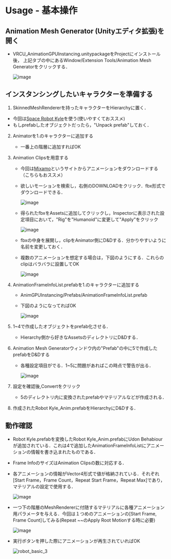 # Usage - 基本操作

## Animation Mesh Generator (Unityエディタ拡張)を開く
- VRCU_AnimationGPUInstancing.unitypackageをProjectにインストール後，
上記タブの中にあるWindow/Extension Tools/Animation Mesh Generatorをクリックする．

    ![image](https://user-images.githubusercontent.com/44863813/133994399-beb9b4f5-660f-4171-9109-8c2f7de3f7d0.png)

## インスタンシングしたいキャラクターを準備する
1. SkinnedMeshRendererを持ったキャラクターをHierarchyに置く．
  - 今回は[Space Robot Kyle](https://assetstore.unity.com/packages/3d/characters/robots/space-robot-kyle-4696?locale=ja-JP)を使う(使いやすくておススメ)
  - もしprefabしたオブジェクトだったら，"Unpack prefab"しておく． 

2. Animatorを1.のキャラクターに追加する
   - 一番上の階層に追加すればOK

3. Animation Clipsを用意する
   - 今回は[Mixamo](https://www.mixamo.com/)というサイトからアニメーションをダウンロードする（こちらもおススメ）
   - 欲しいモーションを検索し，右側のDOWNLOADをクリック．fbx形式でダウンロードできる．
    
        ![image](https://user-images.githubusercontent.com/44863813/133996027-d377573c-2e85-47d8-808a-2e14595ea9d2.png)
   - 得られたfbxをAssetsに追加してクリックし，Inspectorに表示された設定項目において，"Rig"を"Humanoid"に変更して"Apply"をクリック
    
        ![image](https://user-images.githubusercontent.com/44863813/133996551-434ce391-1c01-47f6-bd6e-9dbb5ad3d093.png)
   
   - fbxの中身を展開し，clipをAnimator側にD&Dする．分かりやすいように名前を変更しておく．
   
   - 複数のアニメーションを想定する場合は，下図のようにする．これらのclipはバラバラに設置してOK
     
        ![image](https://user-images.githubusercontent.com/44863813/133996983-87ea1780-2a28-4b47-b283-1a1985a8dff6.png)

4. AnimationFrameInfoList.prefabを1.のキャラクターに追加する
   - AnimGPUInstancing/Prefabs/AnimationFrameInfoList.prefab
   - 下図のようになってればOK
    
        ![image](https://user-images.githubusercontent.com/44863813/133997471-458ba480-91f4-40be-bf08-330cc2513b6b.png)

5. 1~4で作成したオブジェクトをprefab化させる．
   - Hierarchy側から好きなAssetsのディレクトリにD&Dする．

6. Animation Mesh Generatorウィンドウ内の"Prefab"の中に5で作成したprefabをD&Dする
   - 各種設定項目がでる．1~5に問題があればこの時点で警告が出る．
    
        ![image](https://user-images.githubusercontent.com/44863813/134009209-558c0ecb-988a-40cc-8e81-c1a6faf82b9a.png)

7. 設定を確認後,Convertをクリック
    - 5のディレクトリ内に変換されたprefabやマテリアルなどが作成される．

8. 作成されたRobot Kyle_Anim.prefabをHierarchyにD&Dする．

## 動作確認
- Robot Kyle.prefabを変換したRobot Kyle_Anim.prefabにUdon Behabiourが追加されている．これは4で追加したAnimationFrameInfoListにアニメーションの情報を書き込まれたものである．
- Frame InfoのサイズはAnimation Clipsの数に対応する．
- 各アニメーションの情報がVector4形式で値が格納されている．それぞれ[Start Frame，Frame Count，Repeat Start Frame，Repeat Max]であり，マテリアルの設定で使用する．

    ![image](https://user-images.githubusercontent.com/44863813/133998525-248b656f-5ea6-4742-85ca-b3f3b082e373.png)

- 一つ下の階層のMeshRendererに付随するマテリアルに各種アニメーション用パラメータを与える．今回は１つめのアニメーションの[Start Frame, Frame Count]してみる(Repeat ~~のApply Root Motionする時に必要)

    ![image](https://user-images.githubusercontent.com/44863813/134000330-c282ec53-4484-4c12-96a3-3c62583d34de.png)

- 実行ボタンを押した際にアニメーションが再生されていればOK

    ![robot_basic_3](https://user-images.githubusercontent.com/44863813/134001845-17c29ad5-c98e-4660-b0e7-1abcefbb3339.gif)
